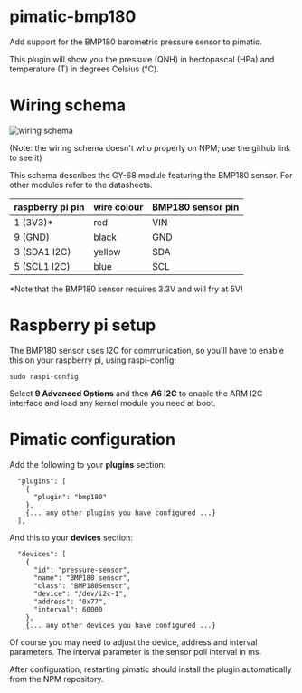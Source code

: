 pimatic-bmp180
=======================

Add support for the BMP180 barometric pressure sensor to pimatic.

This plugin will show you the pressure (QNH) in hectopascal (HPa) and temperature (T) in degrees Celsius (°C).

Wiring schema
=======================
![wiring schema](https://github.com/int020h/pimatic-bmp180/blob/master/RPi%20%2B%20BMP180.png)

(Note: the wiring schema doesn't who properly on NPM; use the github link to see it)

This schema describes the GY-68 module featuring the BMP180 sensor. For other modules refer to the datasheets.

raspberry pi pin | wire colour | BMP180 sensor pin
-----------------|-------------|------------------
1 (3V3)*         | red         | VIN
9 (GND)          | black       | GND
3 (SDA1 I2C)     | yellow      | SDA
5 (SCL1 I2C)     | blue        | SCL

*Note that the BMP180 sensor requires 3.3V and will fry at 5V!

Raspberry pi setup
=======================
The BMP180 sensor uses I2C for communication, so you'll have to enable this on your raspberry pi, using raspi-config:

```
sudo raspi-config
```

Select **9 Advanced Options** and then **A6 I2C** to enable the ARM I2C interface and load any kernel module you need at boot.

Pimatic configuration
========================
Add the following to your **plugins** section:
```
  "plugins": [
    {
      "plugin": "bmp180"
    },
    {... any other plugins you have configured ...}
  ],
```
And this to your **devices** section:
```
  "devices": [
    {
      "id": "pressure-sensor",
      "name": "BMP180 sensor",
      "class": "BMP180Sensor",
      "device": "/dev/i2c-1",
      "address": "0x77",
      "interval": 60000
    },
    {... any other devices you have configured ...}
```
Of course you may need to adjust the device, address and interval parameters. The interval parameter is the sensor poll interval in ms.

After configuration, restarting pimatic should install the plugin automatically from the NPM repository.
